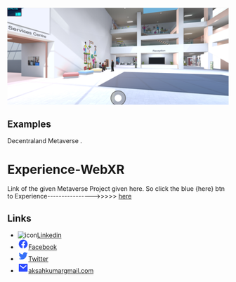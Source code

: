 ![logo](https://github.com/Akash02032002/Metaverse.github.io/blob/main/Metaverse%201.png)
## Examples
 Decentraland Metaverse .


# Experience-WebXR

Link of the given Metaverse Project given here. So click the blue {here} btn to Experience---------------->>>>> [here](https://niksgames.com/webxr/complete/lecture6_4/)

## Links
- ![icon](assets/linkedin.png)[Linkedin](https://www.linkedin.com/in/akash-kumar-a486291b9/)
- ![icon](assets/facebook.png)[Facebook](https://www.facebook.com/profile.php?id=100069222439766)
- ![icon](assets/twitter.png)[Twitter](https://twitter.com/Akashverse_0)
- ![icon](assets/mail.png)[aksahkumargmail.com](mailto:aksahkumar02032002@gmail.com)
